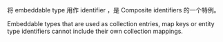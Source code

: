 将 embeddable type 用作 identifier ，是 Composite identifiers 的一个特例。


Embeddable types that are used as collection entries, map keys or entity type identifiers cannot include their own collection mappings.
